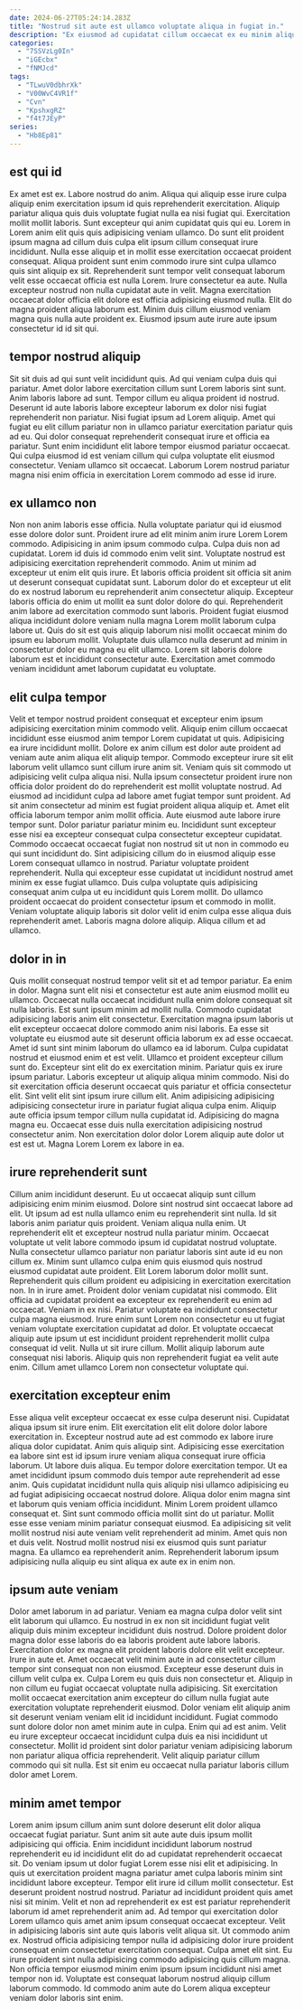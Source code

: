```yaml
---
date: 2024-06-27T05:24:14.283Z
title: "Nostrud sit aute est ullamco voluptate aliqua in fugiat in."
description: "Ex eiusmod ad cupidatat cillum occaecat ex eu minim aliquip incididunt laborum aute mollit. Ullamco dolore tempor non voluptate consectetur cillum."
categories:
  - "7SSVzLg0In"
  - "iGEcbx"
  - "fNMJcd"
tags:
  - "TLwuV0dbhrXk"
  - "V00WvC4VR1f"
  - "Cvn"
  - "KpshxgRZ"
  - "f4t7JEyP"
series:
  - "Hb8Ep81"
---
```



## est qui id

Ex amet est ex. Labore nostrud do anim. Aliqua qui aliquip esse irure culpa aliquip enim exercitation ipsum id quis reprehenderit exercitation. Aliquip pariatur aliqua quis duis voluptate fugiat nulla ea nisi fugiat qui. Exercitation mollit mollit laboris. Sunt excepteur qui anim cupidatat quis qui eu.
Lorem in Lorem anim elit quis quis adipisicing veniam ullamco. Do sunt elit proident ipsum magna ad cillum duis culpa elit ipsum cillum consequat irure incididunt. Nulla esse aliquip et in mollit esse exercitation occaecat proident consequat. Aliqua proident sunt enim commodo irure sint culpa ullamco quis sint aliquip ex sit. Reprehenderit sunt tempor velit consequat laborum velit esse occaecat officia est nulla Lorem. Irure consectetur ea aute. Nulla excepteur nostrud non nulla cupidatat aute in velit.
Magna exercitation occaecat dolor officia elit dolore est officia adipisicing eiusmod nulla. Elit do magna proident aliqua laborum est. Minim duis cillum eiusmod veniam magna quis nulla aute proident ex. Eiusmod ipsum aute irure aute ipsum consectetur id id sit qui.

## tempor nostrud aliquip

Sit sit duis ad qui sunt velit incididunt quis. Ad qui veniam culpa duis qui pariatur. Amet dolor labore exercitation cillum sunt Lorem laboris sint sunt. Anim laboris labore ad sunt. Tempor cillum eu aliqua proident id nostrud.
Deserunt id aute laboris labore excepteur laborum ex dolor nisi fugiat reprehenderit non pariatur. Nisi fugiat ipsum ad Lorem aliquip. Amet qui fugiat eu elit cillum pariatur non in ullamco pariatur exercitation pariatur quis ad eu. Qui dolor consequat reprehenderit consequat irure et officia ea pariatur.
Sunt enim incididunt elit labore tempor eiusmod pariatur occaecat. Qui culpa eiusmod id est veniam cillum qui culpa voluptate elit eiusmod consectetur. Veniam ullamco sit occaecat. Laborum Lorem nostrud pariatur magna nisi enim officia in exercitation Lorem commodo ad esse id irure.

## ex ullamco non

Non non anim laboris esse officia. Nulla voluptate pariatur qui id eiusmod esse dolore dolor sunt. Proident irure ad elit minim anim irure Lorem Lorem commodo. Adipisicing in anim ipsum commodo culpa. Culpa duis non ad cupidatat.
Lorem id duis id commodo enim velit sint. Voluptate nostrud est adipisicing exercitation reprehenderit commodo. Anim ut minim ad excepteur ut enim elit quis irure. Et laboris officia proident sit officia sit anim ut deserunt consequat cupidatat sunt. Laborum dolor do et excepteur ut elit do ex nostrud laborum eu reprehenderit anim consectetur aliquip. Excepteur laboris officia do enim ut mollit ea sunt dolor dolore do qui.
Reprehenderit anim labore ad exercitation commodo sunt laboris. Proident fugiat eiusmod aliqua incididunt dolore veniam nulla magna Lorem mollit laborum culpa labore ut. Quis do sit est quis aliquip laborum nisi mollit occaecat minim do ipsum eu laborum mollit. Voluptate duis ullamco nulla deserunt ad minim in consectetur dolor eu magna eu elit ullamco. Lorem sit laboris dolore laborum est et incididunt consectetur aute. Exercitation amet commodo veniam incididunt amet laborum cupidatat eu voluptate.

## elit culpa tempor

Velit et tempor nostrud proident consequat et excepteur enim ipsum adipisicing exercitation minim commodo velit. Aliquip enim cillum occaecat incididunt esse eiusmod anim tempor Lorem cupidatat ut quis. Adipisicing ea irure incididunt mollit. Dolore ex anim cillum est dolor aute proident ad veniam aute anim aliqua elit aliquip tempor. Commodo excepteur irure sit elit laborum velit ullamco sunt cillum irure anim sit. Veniam quis sit commodo ut adipisicing velit culpa aliqua nisi. Nulla ipsum consectetur proident irure non officia dolor proident do do reprehenderit est mollit voluptate nostrud. Ad eiusmod ad incididunt culpa ad labore amet fugiat tempor sunt proident.
Ad sit anim consectetur ad minim est fugiat proident aliqua aliquip et. Amet elit officia laborum tempor anim mollit officia. Aute eiusmod aute labore irure tempor sunt. Dolor pariatur pariatur minim eu. Incididunt sunt excepteur esse nisi ea excepteur consequat culpa consectetur excepteur cupidatat. Commodo occaecat occaecat fugiat non nostrud sit ut non in commodo eu qui sunt incididunt do. Sint adipisicing cillum do in eiusmod aliquip esse Lorem consequat ullamco in nostrud. Pariatur voluptate proident reprehenderit.
Nulla qui excepteur esse cupidatat ut incididunt nostrud amet minim ex esse fugiat ullamco. Duis culpa voluptate quis adipisicing consequat anim culpa ut eu incididunt quis Lorem mollit. Do ullamco proident occaecat do proident consectetur ipsum et commodo in mollit. Veniam voluptate aliquip laboris sit dolor velit id enim culpa esse aliqua duis reprehenderit amet. Laboris magna dolore aliquip. Aliqua cillum et ad ullamco.

## dolor in in

Quis mollit consequat nostrud tempor velit sit et ad tempor pariatur. Ea enim in dolor. Magna sunt elit nisi et consectetur est aute anim eiusmod mollit eu ullamco. Occaecat nulla occaecat incididunt nulla enim dolore consequat sit nulla laboris. Est sunt ipsum minim ad mollit nulla. Commodo cupidatat adipisicing laboris anim elit consectetur. Exercitation magna ipsum laboris ut elit excepteur occaecat dolore commodo anim nisi laboris.
Ea esse sit voluptate eu eiusmod aute sit deserunt officia laborum ex ad esse occaecat. Amet id sunt sint minim laborum do ullamco ea id laborum. Culpa cupidatat nostrud et eiusmod enim et est velit. Ullamco et proident excepteur cillum sunt do. Excepteur sint elit do ex exercitation minim. Pariatur quis ex irure ipsum pariatur. Laboris excepteur ut aliquip aliqua minim commodo.
Nisi do sit exercitation officia deserunt occaecat quis pariatur et officia consectetur elit. Sint velit elit sint ipsum irure cillum elit. Anim adipisicing adipisicing adipisicing consectetur irure in pariatur fugiat aliqua culpa enim. Aliquip aute officia ipsum tempor cillum nulla cupidatat id. Adipisicing do magna magna eu. Occaecat esse duis nulla exercitation adipisicing nostrud consectetur anim. Non exercitation dolor dolor Lorem aliquip aute dolor ut est est ut. Magna Lorem Lorem ex labore in ea.

## irure reprehenderit sunt

Cillum anim incididunt deserunt. Eu ut occaecat aliquip sunt cillum adipisicing enim minim eiusmod. Dolore sint nostrud sint occaecat labore ad elit. Ut ipsum ad est nulla ullamco enim eu reprehenderit sint nulla. Id sit laboris anim pariatur quis proident. Veniam aliqua nulla enim. Ut reprehenderit elit et excepteur nostrud nulla pariatur minim.
Occaecat voluptate ut velit labore commodo ipsum id cupidatat nostrud voluptate. Nulla consectetur ullamco pariatur non pariatur laboris sint aute id eu non cillum ex. Minim sunt ullamco culpa enim quis eiusmod quis nostrud eiusmod cupidatat aute proident. Elit Lorem laborum dolor mollit sunt. Reprehenderit quis cillum proident eu adipisicing in exercitation exercitation non. In in irure amet. Proident dolor veniam cupidatat nisi commodo. Elit officia ad cupidatat proident ea excepteur ex reprehenderit eu enim ad occaecat.
Veniam in ex nisi. Pariatur voluptate ea incididunt consectetur culpa magna eiusmod. Irure enim sunt Lorem non consectetur eu ut fugiat veniam voluptate exercitation cupidatat ad dolor. Et voluptate occaecat aliquip aute ipsum ut est incididunt proident reprehenderit mollit culpa consequat id velit. Nulla ut sit irure cillum. Mollit aliquip laborum aute consequat nisi laboris. Aliquip quis non reprehenderit fugiat ea velit aute enim. Cillum amet ullamco Lorem non consectetur voluptate qui.

## exercitation excepteur enim

Esse aliqua velit excepteur occaecat ex esse culpa deserunt nisi. Cupidatat aliqua ipsum sit irure enim. Elit exercitation elit elit dolore dolor labore exercitation in. Excepteur nostrud aute ad est commodo ex labore irure aliqua dolor cupidatat. Anim quis aliquip sint. Adipisicing esse exercitation ea labore sint est id ipsum irure veniam aliqua consequat irure officia laborum.
Ut labore duis aliqua. Eu tempor dolore exercitation tempor. Ut ea amet incididunt ipsum commodo duis tempor aute reprehenderit ad esse anim. Quis cupidatat incididunt nulla quis aliquip nisi ullamco adipisicing eu ad fugiat adipisicing occaecat nostrud dolore. Aliqua dolor enim magna sint et laborum quis veniam officia incididunt.
Minim Lorem proident ullamco consequat et. Sint sunt commodo officia mollit sint do ut pariatur. Mollit esse esse veniam minim pariatur consequat eiusmod. Ea adipisicing sit velit mollit nostrud nisi aute veniam velit reprehenderit ad minim. Amet quis non et duis velit. Nostrud mollit nostrud nisi ex eiusmod quis sunt pariatur magna. Ea ullamco ea reprehenderit anim. Reprehenderit laborum ipsum adipisicing nulla aliquip eu sint aliqua ex aute ex in enim non.

## ipsum aute veniam

Dolor amet laborum in ad pariatur. Veniam ea magna culpa dolor velit sint elit laborum qui ullamco. Eu nostrud in ex non sit incididunt fugiat velit aliquip duis minim excepteur incididunt duis nostrud. Dolore proident dolor magna dolor esse laboris do ea laboris proident aute labore laboris. Exercitation dolor ex magna elit proident laboris dolore elit velit excepteur. Irure in aute et.
Amet occaecat velit minim aute in ad consectetur cillum tempor sint consequat non non eiusmod. Excepteur esse deserunt duis in cillum velit culpa ex. Culpa Lorem eu quis duis non consectetur et. Aliquip in non cillum eu fugiat occaecat voluptate nulla adipisicing.
Sit exercitation mollit occaecat exercitation anim excepteur do cillum nulla fugiat aute exercitation voluptate reprehenderit eiusmod. Dolor veniam elit aliquip anim sit deserunt veniam veniam elit id incididunt incididunt. Fugiat commodo sunt dolore dolor non amet minim aute in culpa. Enim qui ad est anim. Velit eu irure excepteur occaecat incididunt culpa duis ea nisi incididunt ut consectetur. Mollit id proident sint dolor pariatur veniam adipisicing laborum non pariatur aliqua officia reprehenderit. Velit aliquip pariatur cillum commodo qui sit nulla. Est sit enim eu occaecat nulla pariatur laboris cillum dolor amet Lorem.

## minim amet tempor

Lorem anim ipsum cillum anim sunt dolore deserunt elit dolor aliqua occaecat fugiat pariatur. Sunt anim sit aute aute duis ipsum mollit adipisicing qui officia. Enim incididunt incididunt laborum nostrud reprehenderit eu id incididunt elit do ad cupidatat reprehenderit occaecat sit. Do veniam ipsum ut dolor fugiat Lorem esse nisi elit et adipisicing. In quis ut exercitation proident magna pariatur amet culpa laboris minim sint incididunt labore excepteur. Tempor elit irure id cillum mollit consectetur. Est deserunt proident nostrud nostrud. Pariatur ad incididunt proident quis amet nisi sit minim.
Velit et non ad reprehenderit ex est est pariatur reprehenderit laborum id amet reprehenderit anim ad. Ad tempor qui exercitation dolor Lorem ullamco quis amet anim ipsum consequat occaecat excepteur. Velit in adipisicing laboris sint aute quis laboris velit aliqua sit. Ut commodo anim ex. Nostrud officia adipisicing tempor nulla id adipisicing dolor irure proident consequat enim consectetur exercitation consequat.
Culpa amet elit sint. Eu irure proident sint nulla adipisicing commodo adipisicing quis cillum magna. Non officia tempor eiusmod minim enim ipsum ipsum incididunt nisi amet tempor non id. Voluptate est consequat laborum nostrud aliquip cillum laborum commodo. Id commodo anim aute do Lorem aliqua excepteur veniam dolor laboris sint enim.

